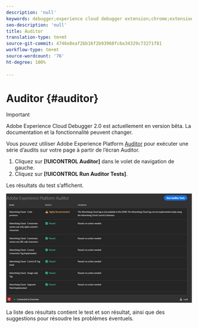 ```yaml
---
description: 'null'
keywords: debugger;experience cloud debugger extension;chrome;extension;auditor;dtm;target
seo-description: 'null'
title: Auditor
translation-type: tm+mt
source-git-commit: 4746e8eaf2bb16f2b93960fc6e34329c73271f81
workflow-type: tm+mt
source-wordcount: '76'
ht-degree: 100%

---
```



# Auditor {#auditor}

>[!IMPORTANT]
>
>Adobe Experience Cloud Debugger 2.0 est actuellement en version bêta. La documentation et la fonctionnalité peuvent changer.

Vous pouvez utiliser Adobe Experience Platform [Auditor](https://docs.adobe.com/content/help/fr-FR/auditor/using/overview.html) pour exécuter une série d’audits sur votre page à partir de l’écran Auditor.

1. Cliquez sur **[!UICONTROL Auditor]** dans le volet de navigation de gauche.
1. Cliquez sur **[!UICONTROL Run Auditor Tests]**.

Les résultats du test s’affichent.

![](assets/auditor-results.jpg)

La liste des résultats contient le test et son résultat, ainsi que des suggestions pour résoudre les problèmes éventuels.
